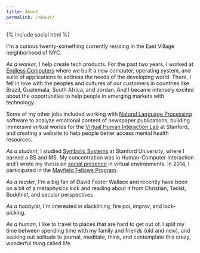 ```yaml
---
title: About
permalink: /about/
---
```


{% include social.html %}

I'm a curious twenty-something currently residing in the East Village neighborhood of NYC. 

*As a worker*, I help create tech products. For the past two years, I worked at [Endless Computers][1] where we built a new computer, operating system, and suite of applications to address the needs of the developing world. There, I fell in love with the peoples and cultures of our customers in countries like Brazil, Guatemala, South Africa, and Jordan. And I became intensely excited about the opportunities to help people in emerging markets with technology.

Some of my other jobs included working with [Natural Language Processing][2] software to analyze emotional content of newspaper publications, building immersive virtual worlds for the [Virtual Human Interaction Lab][3] at Stanford, and creating a website to help people better access mental health resources. 

*As a student*, I studied [Symbolic Systems][4] at Stanford University, where I earned a BS and MS. My concentration was in Human-Computer Interaction and I wrote my thesis on [social presence][5] in virtual environments. In 2014, I participated in the [Mayfield Fellows Program][6].

*As a reader*, I'm a big fan of David Foster Wallace and recently have been on a bit of a metaphysics kick and reading about it from Christian, Taoist, Buddhist, and secular perspectives

*As a hobbyist*, I'm interested in slacklining, fire poi, improv, and lock-picking.

*As a human*, I like to travel to places that are hard to get out of. I split my time between spending time with my family and friends (old and new), and seeking out solitude to journal, meditate, think, and contemplate this crazy, wonderful thing called life.


[1]: https://www.endlessm.com
[2]: https://en.wikipedia.org/wiki/Natural_language_processing
[3]: https://vhil.stanford.edu/
[4]: https://symsys.stanford.edu/
[5]: https://en.wikipedia.org/wiki/Social_presence_theory
[6]: http://stvp.stanford.edu/mayfield-fellows-program/
